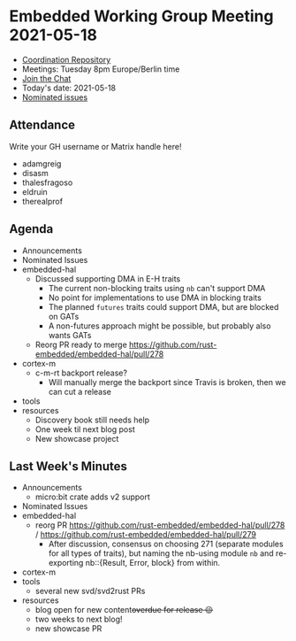 # Embedded Working Group Meeting 2021-05-18

* [Coordination Repository]
* Meetings: Tuesday 8pm Europe/Berlin time
* [Join the Chat]
* Today's date: 2021-05-18
* [Nominated issues](https://github.com/search?q=org%3Arust-embedded+label%3Anominated+is%3Aopen&type=Issues)

[Coordination Repository]: https://github.com/rust-embedded/wg
[Join the Chat]: https://riot.im/app/#/room/#rust-embedded:matrix.org

## Attendance

Write your GH username or Matrix handle here!

* adamgreig
* disasm
* thalesfragoso
* eldruin
* therealprof

## Agenda

* Announcements
* Nominated Issues
* embedded-hal
    * Discussed supporting DMA in E-H traits
        * The current non-blocking traits using `nb` can't support DMA
        * No point for implementations to use DMA in blocking traits
        * The planned `futures` traits could support DMA, but are blocked on GATs
        * A non-futures approach might be possible, but probably also wants GATs
    * Reorg PR ready to merge https://github.com/rust-embedded/embedded-hal/pull/278
* cortex-m
    * c-m-rt backport release?
        * Will manually merge the backport since Travis is broken, then we can cut a release
* tools
* resources
    * Discovery book still needs help
    * One week til next blog post
    * New showcase project

## Last Week's Minutes

* Announcements
    * micro:bit crate adds v2 support
* Nominated Issues
* embedded-hal
    * reorg PR https://github.com/rust-embedded/embedded-hal/pull/278 / https://github.com/rust-embedded/embedded-hal/pull/279
        * After discussion, consensus on choosing 271 (separate modules for all types of traits), but naming the nb-using module `nb` and re-exporting nb::{Result, Error, block} from within.
* cortex-m
* tools
    * several new svd/svd2rust PRs
* resources
    * blog open for new content~~overdue for release :wink:~~
    * two weeks to next blog!
    * new showcase PR
